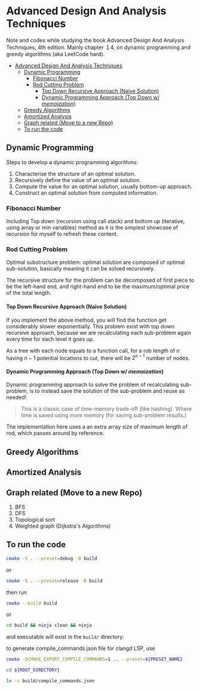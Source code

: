 # Advanced Design And Analysis Techniques

Note and codes while studying the book Advanced Design And Analysis Techniques, 4th edition. Mainly chapter １4, on dynamic programming and greedy algorithms (aka LeetCode hard).

- [Advanced Design And Analysis Techniques](#advanced-design-and-analysis-techniques)
  - [Dynamic Programming](#dynamic-programming)
    - [Fibonacci Number](#fibonacci-number)
    - [Rod Cutting Problem](#rod-cutting-problem)
      - [Top Down Recursive Approach (Naive Solution)](#top-down-recursive-approach-naive-solution)
      - [Dynamic Programming Approach (Top Down w/ *memoization*)](#dynamic-programming-approach-top-down-w-memoization)
  - [Greedy Algorithms](#greedy-algorithms)
  - [Amortized Analysis](#amortized-analysis)
  - [Graph related (Move to a new Repo)](#graph-related-move-to-a-new-repo)
  - [To run the code](#to-run-the-code)

## Dynamic Programming

Steps to develop a dynamic programming algorithms:

1. Characterise the structure of an optimal solution.
2. Recursively define the value of an optimal solution.
3. Compute the value for an optimal solution, usually bottom-up approach.
4. Construct an optimal solution from computed information.

### Fibonacci Number

Including Top down (recursion using call stack) and bottom up (iterative, using array or min variables) method as it is the simplest showcase of recursion for myself to refresh these content.

### Rod Cutting Problem

Optimal substructure problem: optimal solution are composed of optimal sub-solution, basically meaning it can be solved recursively.

The recursive structure for the problem can be decomposed of first piece to be the left-hand end, and right-hand end to be the maximum/optimal price of the total length.

#### Top Down Recursive Approach (Naive Solution)

If you implement the above method, you will find the function get considerably slower exponentially. This problem exist with top down recursive approach, because we are recalculating each sub-problem again every time for each level it goes up.

As a tree with each node equals to a function call, for a rob length of $n$ having $n-1$ potential locations to cut, there will be $2^{n-1}$ number of nodes.

#### Dynamic Programming Approach (Top Down w/ *memoization*)

Dynamic programming approach to solve the problem of recalculating sub-problem, is to instead save the solution of the sub-problem and reuse as needed!

> This is a classic case of time-memory trade-off (like hashing). Where time is saved using more memory (for saving sub-problem results.)

The implementation here uses a an extra array size of maximum length of rod, which passes around by reference.

## Greedy Algorithms

## Amortized Analysis

## Graph related (Move to a new Repo)

1. BFS
2. DFS
3. Topological sort
4. Weighted graph (Dijkstra's Algorithms)

## To run the code

```bash
cmake -S . --preset=debug -B build
```

or

```bash
cmake -S . --preset=release -B build
```
		
then run

```bash
cmake --build build
```

or

```bash
cd build && ninja clean && ninja
```

and executable will exist in the `build/` directory.

to generate compile_commands.json file for clangd LSP, use

```bash
cmake -DCMAKE_EXPORT_COMPILE_COMMANDS=1 .. --preset=${PRESET_NAME}

cd ${ROOT_DIRECTORY}

ln -s build/compile_commands.json
```

